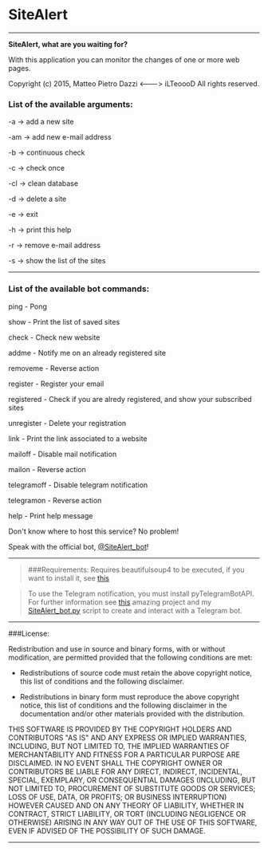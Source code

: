 # SiteAlert
------------------------

**SiteAlert, what are you waiting for?**

With this application you can monitor the changes of one or more web pages.

Copyright (c) 2015, Matteo Pietro Dazzi <---> iLTeoooD
All rights reserved.

### List of the available arguments:

-a -> add a new site

-am -> add new e-mail address

-b -> continuous check

-c -> check once

-cl -> clean database

-d -> delete a site

-e -> exit

-h -> print this help

-r -> remove e-mail address

-s -> show the list of the sites

------------------------
### List of the available bot commands:

ping - Pong

show - Print the list of saved sites

check - Check new website

addme - Notify me on an already registered site

removeme - Reverse action

register - Register your email

registered - Check if you are alredy registered, and show your subscribed sites

unregister - Delete your registration

link - Print the link associated to a website

mailoff - Disable mail notification

mailon - Reverse action

telegramoff - Disable telegram notification

telegramon - Reverse action

help - Print help message

Don't know where to host this service? No problem!

Speak with the official bot, [@SiteAlert_bot][4]!

------------------------

> ###Requirements: 
> Requires beautifulsoup4 to be executed, if you want to install it, see [this][1]

> To use the Telegram notification, you must install pyTelegramBotAPI. For further information see [this][2] amazing project and my [SiteAlert_bot.py][3] script to create and interact with a Telegram bot.


------------------------
###License:

Redistribution and use in source and binary forms, with or without modification, are permitted provided
that the following conditions are met:

* Redistributions of source code must retain the above copyright notice, this list of conditions and the
  following disclaimer.

* Redistributions in binary form must reproduce the above copyright notice, this list of conditions and
  the following disclaimer in the documentation and/or other materials provided with the distribution.

THIS SOFTWARE IS PROVIDED BY THE COPYRIGHT HOLDERS AND CONTRIBUTORS "AS IS" AND ANY
EXPRESS OR IMPLIED WARRANTIES, INCLUDING, BUT NOT LIMITED TO, THE IMPLIED WARRANTIES OF
MERCHANTABILITY AND FITNESS FOR A PARTICULAR PURPOSE ARE DISCLAIMED. IN NO EVENT SHALL
THE COPYRIGHT OWNER OR CONTRIBUTORS BE LIABLE FOR ANY DIRECT, INDIRECT, INCIDENTAL,
SPECIAL, EXEMPLARY, OR CONSEQUENTIAL DAMAGES (INCLUDING, BUT NOT LIMITED TO,
PROCUREMENT OF SUBSTITUTE GOODS OR SERVICES; LOSS OF USE, DATA, OR PROFITS; OR BUSINESS
INTERRUPTION) HOWEVER CAUSED AND ON ANY THEORY OF LIABILITY, WHETHER IN CONTRACT,
STRICT LIABILITY, OR TORT (INCLUDING NEGLIGENCE OR OTHERWISE) ARISING IN ANY WAY OUT OF
THE USE OF THIS SOFTWARE, EVEN IF ADVISED OF THE POSSIBILITY OF SUCH DAMAGE.

------------------------

[1]: http://www.crummy.com/software/BeautifulSoup/bs4/doc/#installing-beautiful-soup
[2]: https://github.com/eternnoir/pyTelegramBotAPI/
[3]: https://github.com/ilteoood/SiteAlert-Python/blob/master/SiteAlert_bot.py
[4]: https://telegram.me/SiteAlert_bot
